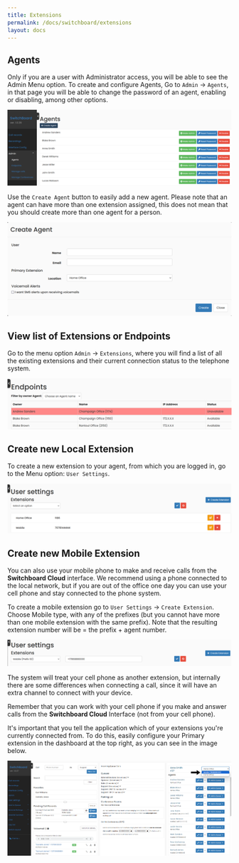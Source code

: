 ```yaml
---
title: Extensions
permalink: /docs/switchboard/extensions
layout: docs
---
```


## Agents


Only if you are a user with Administrator access, you will be able to see the Admin Menu option. To create and configure Agents, Go to `Admin` -> `Agents`, in that page you will be able to change the password of an agent, enabling or disabling, among other options.


![Screenshot: Agents](./../../images/docs/extensions/agent.png)


Use the `Create Agent` button to easily add a new agent. Please note that an agent can have more than one extension assigned, this does not mean that you should create more than one agent for a person.


![Screenshot: Create Agent](./../../images/docs/extensions/create_agent.png)


## View list of Extensions or Endpoints


Go to the menu option `Admin` -> `Extensions`, where you will find a list of all the existing extensions and their current connection status to the telephone system.


![Screenshot: Extensions](./../../images/docs/extensions/extension.png)


## Create new Local Extension

To create a new extension to your agent, from which you are logged in, go to the Menu option: `User Settings`.


![Screenshot: Create New Extension](./../../images/docs/extensions/create_extension.png)


## Create new Mobile Extension

You can also use your mobile phone to make and receive calls from the **Switchboard Cloud** interface. We recommend using a phone connected to the local network, but if you are out of the office one day you can use your cell phone and stay connected to the phone system.

To create a mobile extension go to `User Settings` -> `Create Extension`. Choose Mobile type, with any of the prefixes (but you cannot have more than one mobile extension with the same prefix). Note that the resulting extension number will be = the prefix + agent number.


![Screenshot: Remote Extension](./../../images/docs/extensions/mobile_extension.png)


The system will treat your cell phone as another extension, but internally there are some differences when connecting a call, since it will have an extra channel to connect with your device.

Remember that you can work with your cell phone if you make and answer calls from the **Switchboard Cloud** Interface (not from your cell phone).

It's important that you tell the application which of your extensions you're currently connected from. To do this, easily configure your Primary extension in the dashboard at the top right, as you can see in the image below.


![Screenshot: Set Primary Extension](./../../images/docs/extensions/primary_extension.png)
